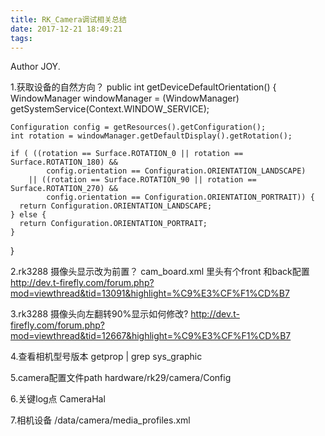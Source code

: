 ```yaml
---
title: RK_Camera调试相关总结
date: 2017-12-21 18:49:21
tags:
---
```


Author JOY.
<!-- excerpt -->

1.获取设备的自然方向？
public int getDeviceDefaultOrientation() {
    WindowManager windowManager =  (WindowManager) getSystemService(Context.WINDOW_SERVICE);

    Configuration config = getResources().getConfiguration();
    int rotation = windowManager.getDefaultDisplay().getRotation();

    if ( ((rotation == Surface.ROTATION_0 || rotation == Surface.ROTATION_180) &&
            config.orientation == Configuration.ORIENTATION_LANDSCAPE)
        || ((rotation == Surface.ROTATION_90 || rotation == Surface.ROTATION_270) &&    
            config.orientation == Configuration.ORIENTATION_PORTRAIT)) {
      return Configuration.ORIENTATION_LANDSCAPE;
    } else {
      return Configuration.ORIENTATION_PORTRAIT;
    }
}

2.rk3288 摄像头显示改为前置？
cam_board.xml 里头有个front 和back配置
http://dev.t-firefly.com/forum.php?mod=viewthread&tid=13091&highlight=%C9%E3%CF%F1%CD%B7

3.rk3288 摄像头向左翻转90%显示如何修改?
http://dev.t-firefly.com/forum.php?mod=viewthread&tid=12667&highlight=%C9%E3%CF%F1%CD%B7

4.查看相机型号版本
getprop | grep sys_graphic

5.camera配置文件path
hardware/rk29/camera/Config

6.关键log点
CameraHal

7.相机设备
/data/camera/media_profiles.xml
